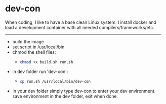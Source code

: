 # dev-con
When coding, I like to have a base clean Linux system. I install docker and load a development container with all needed compilers/frameworks/etc. 

---
- build the image
- set script in /usr/local/bin
- chmod the shell files:
  - ```sh
    chmod +x build.sh run.sh
    ```
- in dev folder run 'dev-con':
  - ```sh
    cp run.sh /usr/local/bin/dev-con
    ```
- In your dev folder simply type dev-con to enter your dev environment. save environment in the dev folder, exit when done.
